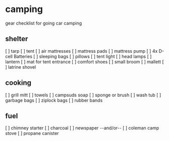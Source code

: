 # camping
gear checklist for going car camping

## shelter
[ ] tarp
[ ] tent
[ ] air mattresses
[ ] mattress pads
[ ] mattress pump
[ ] 4x D-cell Batteries
[ ] sleeping bags
[ ] pillows
[ ] tent light
[ ] head lamps
[ ] lantern
[ ] mat for tent entrance
[ ] comfort shoes
[ ] small broom
[ ] mallett 
[ ] latrine shovel

## cooking
[ ] grill mitt
[ ] towels
[ ] campsuds soap
[ ] sponge or brush
[ ] wash tub
[ ] garbage bags
[ ] ziplock bags
[ ] rubber bands

## fuel
[ ] chimney starter
[ ] charcoal
[ ] newspaper
--and/or--
[ ] coleman camp stove
[ ] propane canister


